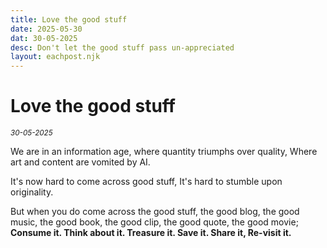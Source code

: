 ```yaml
---
title: Love the good stuff
date: 2025-05-30
dat: 30-05-2025
desc: Don't let the good stuff pass un-appreciated
layout: eachpost.njk
---
```


# Love the good stuff

<sup>_30-05-2025_<sup>

We are in an information age, where quantity triumphs over quality, Where art and content are vomited by AI.

It's now hard to come across good stuff, It's hard to stumble upon originality.

But when you do come across the good stuff, the good blog, the good music, the good book, the good clip, the good quote, the good movie; **Consume it. Think about it. Treasure it. Save it. Share it, Re-visit it.**
